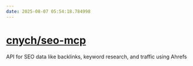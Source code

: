 ```yaml
---
date: 2025-08-07 05:54:18.784998
---
```


# [cnych/seo-mcp](https://github.com/cnych/seo-mcp)

API for SEO data like backlinks, keyword research, and traffic using Ahrefs